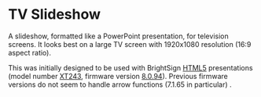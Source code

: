 # TV Slideshow

A slideshow, formatted like a PowerPoint presentation, for television screens.  It looks best on a large TV screen with 1920x1080 resolution (16:9 aspect ratio).

This was initially designed to be used with BrightSign [HTML5](https://www.brightsign.biz/key-features/html5) presentations (model number [XT243](https://www.brightsign.biz/digital-signage-products/legacy-products/XT-Product-line/XT243), firmware version [8.0.94](https://brightsignbiz.s3.amazonaws.com/firmware/release_notes/8.0/8.0.94/OS%208.0.94%20Release%20Notes.pdf)). Previous firmware versions do not seem to handle arrow functions (7.1.65 in particular) .
